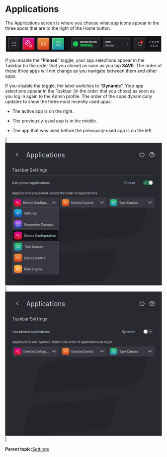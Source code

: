 # Applications

The Applications screen is where you choose what app icons appear in the three spots that are to the right of the Home button.

![](../Images/Settings/Taskbar.png)

If you enable the “**Pinned**” toggle, your app selections appear in the Taskbar \(in the order that you chose\) as soon as you tap **SAVE**. The order of these three apps will not change as you navigate between them and other apps.

If you disable the toggle, the label switches to “**Dynamic**”. Your app selections appear in the Taskbar \(in the order that you chose\) as soon as you log in again to the Admin profile. The order of the apps dynamically updates to show the three most recently used apps:

-   The active app is on the right.

-   The previously-used app is in the middle.

-   The app that was used before the previously-used app is on the left.


|![](../Images/Settings/Applications-Pinned.png)|![](../Images/Settings/Applications-Dynamic.png)|

**Parent topic:**[Settings](../Settings/SettingsOverview.md)

